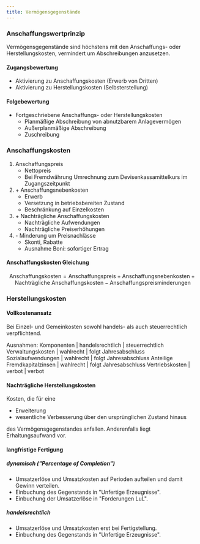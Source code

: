 ```yaml
---
title: Vermögensgegenstände
---
```

### Anschaffungswertprinzip
Vermögensgegenstände sind höchstens mit den Anschaffungs- oder Herstellungskosten, vermindert um Abschreibungen anzusetzen.

#### Zugangsbewertung
- Aktivierung zu Anschaffungskosten (Erwerb von Dritten)
- Aktivierung zu Herstellungskosten (Selbsterstellung)

#### Folgebewertung
- Fortgeschriebene Anschaffungs- oder Herstellungskosten
  - Planmäßige Abschreibung von abnutzbarem Anlagevermögen
  - Außerplanmäßige Abschreibung
  - Zuschreibung

### Anschaffungskosten
1. Anschaffungspreis
    - Nettopreis
    - Bei Fremdwährung Umrechnung zum Devisenkassamittelkurs im Zugangszeitpunkt
2. \+ Anschaffungsnebenkosten
    - Erwerb
    - Versetzung in betriebsbereiten Zustand
    - Beschränkung auf Einzelkosten
3. \+ Nachträgliche Anschaffungskosten
    - Nachträgliche Aufwendungen
    - Nachträgliche Preiserhöhungen
4. \- Minderung um Preisnachlässe
    - Skonti, Rabatte
    - Ausnahme Boni: sofortiger Ertrag
    
#### Anschaffungskosten Gleichung
$$
\text{Anschaffungskosten} = \text{Anschaffungspreis} + \text{Anschaffungsnebenkosten} + \text{Nachträgliche Anschaffungskosten} - \text{Anschaffungspreisminderungen}
$$

### Herstellungskosten
#### Vollkostenansatz
Bei Einzel- und Gemeinkosten sowohl handels- als auch steuerrechtlich verpflichtend.

Ausnahmen:
Komponenten | handelsrechtlich | steuerrechtlich
Verwaltungskosten | wahlrecht | folgt Jahresabschluss
Sozialaufwendungen | wahlrecht | folgt Jahresabschluss
Anteilige Fremdkapitalzinsen | wahlrecht | folgt Jahresabschluss
Vertriebskosten | verbot | verbot

#### Nachträgliche Herstellungskosten
Kosten, die für eine

- Erweiterung
- wesentliche Verbesserung über den ursprünglichen Zustand hinaus

des Vermögensgegenstandes anfallen.
Anderenfalls liegt Erhaltungsaufwand vor.

#### langfristige Fertigung
##### dynamisch ("Percentage of Completion")
- Umsatzerlöse und Umsatzkosten auf Perioden aufteilen und damit Gewinn verteilen.
- Einbuchung des Gegenstands in "Unfertige Erzeugnisse".
- Einbuchung der Umsatzerlöse in "Forderungen LuL".

##### handelsrechtlich
- Umsatzerlöse und Umsatzkosten erst bei Fertigstellung.
- Einbuchung des Gegenstands in "Unfertige Erzeugnisse".
